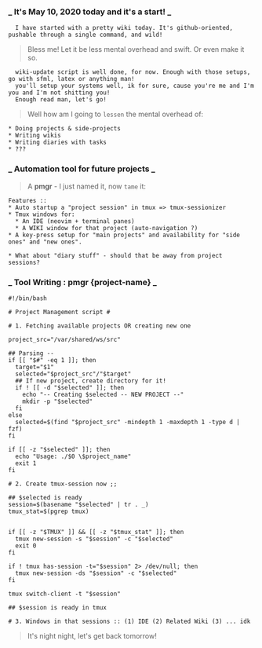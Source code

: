### _ It's May 10, 2020 today and it's a start! _

```
  I have started with a pretty wiki today. It's github-oriented, pushable through a single command, and wild!
```

> Bless me! Let it be less mental overhead and swift. Or even make it so.

```
  wiki-update script is well done, for now. Enough with those setups, go with sfml, latex or anything man!
  you'll setup your systems well, ik for sure, cause you're me and I'm you and I'm not shitting you!
  Enough read man, let's go!
```

> Well how am I going to `lessen` the mental overhead of:
```
* Doing projects & side-projects
* Writing wikis
* Writing diaries with tasks
* ???
```

### _ Automation tool for future projects _

> A **pmgr** - I just named it, now `tame` it:

```
Features ::
* Auto startup a "project session" in tmux => tmux-sessionizer
* Tmux windows for:
  * An IDE (neovim + terminal panes)
  * A WIKI window for that project (auto-navigation ?)
* A key-press setup for "main projects" and availability for "side ones" and "new ones".

* What about "diary stuff" - should that be away from project sessions?
```

### _ Tool Writing : pmgr {project-name} _

```
#!/bin/bash

# Project Management script #

# 1. Fetching available projects OR creating new one

project_src="/var/shared/ws/src"

## Parsing --
if [[ "$#" -eq 1 ]]; then
  target="$1"
  selected="$project_src"/"$target"
  ## If new project, create directory for it!
  if ! [[ -d "$selected" ]]; then
    echo "-- Creating $selected -- NEW PROJECT --"
    mkdir -p "$selected"
  fi
else
  selected=$(find "$project_src" -mindepth 1 -maxdepth 1 -type d | fzf)
fi

if [[ -z "$selected" ]]; then
  echo "Usage: ./$0 \$project_name"
  exit 1
fi

# 2. Create tmux-session now ;;

## $selected is ready
session=$(basename "$selected" | tr . _)
tmux_stat=$(pgrep tmux)


if [[ -z "$TMUX" ]] && [[ -z "$tmux_stat" ]]; then
  tmux new-session -s "$session" -c "$selected"
  exit 0
fi

if ! tmux has-session -t="$session" 2> /dev/null; then
  tmux new-session -ds "$session" -c "$selected"
fi

tmux switch-client -t "$session"

## $session is ready in tmux

# 3. Windows in that sessions :: (1) IDE (2) Related Wiki (3) ... idk
```

> It's night night, let's get back tomorrow!
